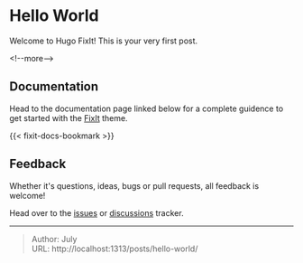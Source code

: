 # Hello World


Welcome to Hugo FixIt! This is your very first post.

&lt;!--more--&gt;

## Documentation

Head to the documentation page linked below for a complete guidence to get started with the [FixIt](https://github.com/hugo-fixit/FixIt) theme.

{{&lt; fixit-docs-bookmark &gt;}}

## Feedback

Whether it&#39;s questions, ideas, bugs or pull requests, all feedback is welcome!

Head over to the [issues](https://github.com/hugo-fixit/FixIt/issues) or [discussions](https://github.com/hugo-fixit/FixIt/discussions) tracker.


---

> Author: July  
> URL: http://localhost:1313/posts/hello-world/  

